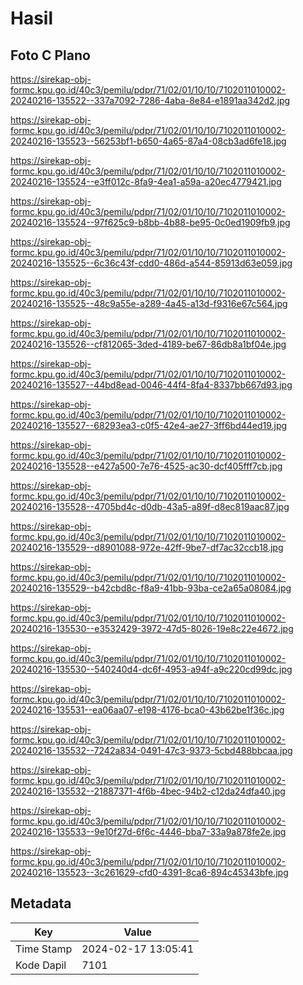 # Hasil

## Foto C Plano

https://sirekap-obj-formc.kpu.go.id/40c3/pemilu/pdpr/71/02/01/10/10/7102011010002-20240216-135522--337a7092-7286-4aba-8e84-e1891aa342d2.jpg

https://sirekap-obj-formc.kpu.go.id/40c3/pemilu/pdpr/71/02/01/10/10/7102011010002-20240216-135523--56253bf1-b650-4a65-87a4-08cb3ad6fe18.jpg

https://sirekap-obj-formc.kpu.go.id/40c3/pemilu/pdpr/71/02/01/10/10/7102011010002-20240216-135524--e3ff012c-8fa9-4ea1-a59a-a20ec4779421.jpg

https://sirekap-obj-formc.kpu.go.id/40c3/pemilu/pdpr/71/02/01/10/10/7102011010002-20240216-135524--97f625c9-b8bb-4b88-be95-0c0ed1909fb9.jpg

https://sirekap-obj-formc.kpu.go.id/40c3/pemilu/pdpr/71/02/01/10/10/7102011010002-20240216-135525--6c36c43f-cdd0-486d-a544-85913d63e059.jpg

https://sirekap-obj-formc.kpu.go.id/40c3/pemilu/pdpr/71/02/01/10/10/7102011010002-20240216-135525--48c9a55e-a289-4a45-a13d-f9316e67c564.jpg

https://sirekap-obj-formc.kpu.go.id/40c3/pemilu/pdpr/71/02/01/10/10/7102011010002-20240216-135526--cf812065-3ded-4189-be67-86db8a1bf04e.jpg

https://sirekap-obj-formc.kpu.go.id/40c3/pemilu/pdpr/71/02/01/10/10/7102011010002-20240216-135527--44bd8ead-0046-44f4-8fa4-8337bb667d93.jpg

https://sirekap-obj-formc.kpu.go.id/40c3/pemilu/pdpr/71/02/01/10/10/7102011010002-20240216-135527--68293ea3-c0f5-42e4-ae27-3ff6bd44ed19.jpg

https://sirekap-obj-formc.kpu.go.id/40c3/pemilu/pdpr/71/02/01/10/10/7102011010002-20240216-135528--e427a500-7e76-4525-ac30-dcf405fff7cb.jpg

https://sirekap-obj-formc.kpu.go.id/40c3/pemilu/pdpr/71/02/01/10/10/7102011010002-20240216-135528--4705bd4c-d0db-43a5-a89f-d8ec819aac87.jpg

https://sirekap-obj-formc.kpu.go.id/40c3/pemilu/pdpr/71/02/01/10/10/7102011010002-20240216-135529--d8901088-972e-42ff-9be7-df7ac32ccb18.jpg

https://sirekap-obj-formc.kpu.go.id/40c3/pemilu/pdpr/71/02/01/10/10/7102011010002-20240216-135529--b42cbd8c-f8a9-41bb-93ba-ce2a65a08084.jpg

https://sirekap-obj-formc.kpu.go.id/40c3/pemilu/pdpr/71/02/01/10/10/7102011010002-20240216-135530--e3532429-3972-47d5-8026-19e8c22e4672.jpg

https://sirekap-obj-formc.kpu.go.id/40c3/pemilu/pdpr/71/02/01/10/10/7102011010002-20240216-135530--540240d4-dc6f-4953-a94f-a9c220cd99dc.jpg

https://sirekap-obj-formc.kpu.go.id/40c3/pemilu/pdpr/71/02/01/10/10/7102011010002-20240216-135531--ea06aa07-e198-4176-bca0-43b62be1f36c.jpg

https://sirekap-obj-formc.kpu.go.id/40c3/pemilu/pdpr/71/02/01/10/10/7102011010002-20240216-135532--7242a834-0491-47c3-9373-5cbd488bbcaa.jpg

https://sirekap-obj-formc.kpu.go.id/40c3/pemilu/pdpr/71/02/01/10/10/7102011010002-20240216-135532--21887371-4f6b-4bec-94b2-c12da24dfa40.jpg

https://sirekap-obj-formc.kpu.go.id/40c3/pemilu/pdpr/71/02/01/10/10/7102011010002-20240216-135533--9e10f27d-6f6c-4446-bba7-33a9a878fe2e.jpg

https://sirekap-obj-formc.kpu.go.id/40c3/pemilu/pdpr/71/02/01/10/10/7102011010002-20240216-135523--3c261629-cfd0-4391-8ca6-894c45343bfe.jpg


## Metadata

| Key        | Value               |
| ---------- | ------------------- |
| Time Stamp | 2024-02-17 13:05:41 |
| Kode Dapil | 7101                |



